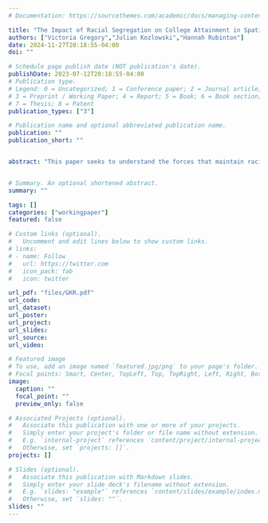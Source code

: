 ```yaml
---
# Documentation: https://sourcethemes.com/academic/docs/managing-content/

title: "The Impact of Racial Segregation on College Attainment in Spatial Equilibrium"
authors: ["Victoria Gregory","Julian Kozlowski","Hannah Rubinton"]
date: 2024-11-27T20:18:55-04:00
doi: ""

# Schedule page publish date (NOT publication's date).
publishDate: 2023-07-12T20:18:55-04:00
# Publication type.
# Legend: 0 = Uncategorized; 1 = Conference paper; 2 = Journal article;
# 3 = Preprint / Working Paper; 4 = Report; 5 = Book; 6 = Book section;
# 7 = Thesis; 8 = Patent
publication_types: ["3"]

# Publication name and optional abbreviated publication name.
publication: ""
publication_short: ""


abstract: "This paper seeks to understand the forces that maintain racial segregation and the Black-White gap in college attainment, as well as their interactions with place-based policy interventions. We incorporate race into an overlapping-generations spatial-equilibrium model with parental investment and neighborhood spillovers. Race matters due to: (i) a Black-White wage gap, (ii) amenity externalities---households care about their neighborhood's racial composition---and (iii) additional barriers to moving for Black households. We find that these forces account for 71\% of the racial segregation and 64\% of the Black-White gap in college attainment for the St. Louis metro area. The presence of spillovers and externalities generates multiple equilibria. Although St. Louis is in a segregated equilibrium, there also exists an integrated equilibrium with a lower college gap. We compare various place-based policy interventions to evaluate their effectiveness in reducing segregation and destabilizing the segregated equilibrium."


# Summary. An optional shortened abstract.
summary: ""

tags: []
categories: ["workingpaper"]
featured: false

# Custom links (optional).
#   Uncomment and edit lines below to show custom links.
# links:
# - name: Follow
#   url: https://twitter.com
#   icon_pack: fab
#   icon: twitter

url_pdf: "files/GKR.pdf"
url_code:
url_dataset:
url_poster:
url_project:
url_slides:
url_source:
url_video:

# Featured image
# To use, add an image named `featured.jpg/png` to your page's folder. 
# Focal points: Smart, Center, TopLeft, Top, TopRight, Left, Right, BottomLeft, Bottom, BottomRight.
image:
  caption: ""
  focal_point: ""
  preview_only: false

# Associated Projects (optional).
#   Associate this publication with one or more of your projects.
#   Simply enter your project's folder or file name without extension.
#   E.g. `internal-project` references `content/project/internal-project/index.md`.
#   Otherwise, set `projects: []`.
projects: []

# Slides (optional).
#   Associate this publication with Markdown slides.
#   Simply enter your slide deck's filename without extension.
#   E.g. `slides: "example"` references `content/slides/example/index.md`.
#   Otherwise, set `slides: ""`.
slides: ""
---
```

